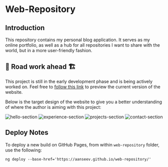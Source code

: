 # Web-Repository
## Introduction
This repository contains my personal blog application. It serves as my 
online portfolio, as well as a hub for all repositories I want to share 
with the world, but in a more user-friendly fashion.

## 🚧 Road work ahead 🏗
This project is still in the early development phase and is being actively worked on. 
Feel free to [follow this link](https://aanseev.github.io/web-repository/) to preview the current version of the website.

Below is the target design of the website to give you a better understanding of
where the author is aiming with this project:

![hello-section](https://user-images.githubusercontent.com/55840079/236061144-37f3645a-020c-4c55-8490-0c60d636a241.png)
![experience-section](https://user-images.githubusercontent.com/55840079/236061155-78e66202-9b72-46ef-bb80-550786440c53.png)
![projects-section](https://user-images.githubusercontent.com/55840079/236061171-941fb6b1-cabd-45a4-b27c-d1887f5dea0f.png)
![contact-section](https://user-images.githubusercontent.com/55840079/236061179-46be65fa-8018-4141-a4ea-a163289f6949.png)

## Deploy Notes
To deploy a new build on GitHub Pages, from within `web-repository` folder, use the following:

```
ng deploy --base-href='https://aanseev.github.io/web-repository/'
```